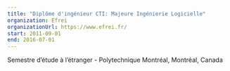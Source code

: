 ```yaml
---
title: "Diplôme d'ingénieur CTI: Majeure Ingénierie Logicielle"
organization: Efrei
organizationUrl: https://www.efrei.fr/
start: 2011-09-01
end: 2016-07-01
---
```


Semestre d’étude à l’étranger - Polytechnique Montréal, Montréal, Canada
